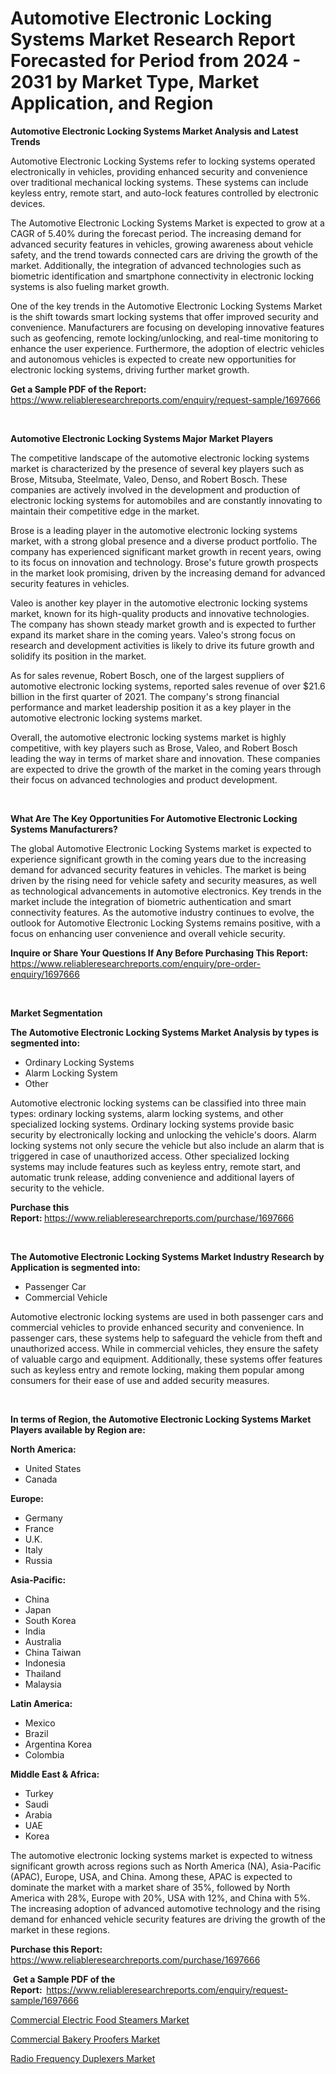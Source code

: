 <p><h1>Automotive Electronic Locking Systems Market Research Report Forecasted for Period from 2024 -  2031 by Market Type, Market Application, and Region</h1></p><p><strong>Automotive Electronic Locking Systems Market Analysis and Latest Trends</strong></p>
<p><p>Automotive Electronic Locking Systems refer to locking systems operated electronically in vehicles, providing enhanced security and convenience over traditional mechanical locking systems. These systems can include keyless entry, remote start, and auto-lock features controlled by electronic devices.</p><p>The Automotive Electronic Locking Systems Market is expected to grow at a CAGR of 5.40% during the forecast period. The increasing demand for advanced security features in vehicles, growing awareness about vehicle safety, and the trend towards connected cars are driving the growth of the market. Additionally, the integration of advanced technologies such as biometric identification and smartphone connectivity in electronic locking systems is also fueling market growth.</p><p>One of the key trends in the Automotive Electronic Locking Systems Market is the shift towards smart locking systems that offer improved security and convenience. Manufacturers are focusing on developing innovative features such as geofencing, remote locking/unlocking, and real-time monitoring to enhance the user experience. Furthermore, the adoption of electric vehicles and autonomous vehicles is expected to create new opportunities for electronic locking systems, driving further market growth.</p></p>
<p><strong>Get a Sample PDF of the Report:&nbsp;</strong> <a href="https://www.reliableresearchreports.com/enquiry/request-sample/1697666">https://www.reliableresearchreports.com/enquiry/request-sample/1697666</a></p>
<p>&nbsp;</p>
<p><strong>Automotive Electronic Locking Systems Major Market Players</strong></p>
<p><p>The competitive landscape of the automotive electronic locking systems market is characterized by the presence of several key players such as Brose, Mitsuba, Steelmate, Valeo, Denso, and Robert Bosch. These companies are actively involved in the development and production of electronic locking systems for automobiles and are constantly innovating to maintain their competitive edge in the market.</p><p>Brose is a leading player in the automotive electronic locking systems market, with a strong global presence and a diverse product portfolio. The company has experienced significant market growth in recent years, owing to its focus on innovation and technology. Brose's future growth prospects in the market look promising, driven by the increasing demand for advanced security features in vehicles.</p><p>Valeo is another key player in the automotive electronic locking systems market, known for its high-quality products and innovative technologies. The company has shown steady market growth and is expected to further expand its market share in the coming years. Valeo's strong focus on research and development activities is likely to drive its future growth and solidify its position in the market.</p><p>As for sales revenue, Robert Bosch, one of the largest suppliers of automotive electronic locking systems, reported sales revenue of over $21.6 billion in the first quarter of 2021. The company's strong financial performance and market leadership position it as a key player in the automotive electronic locking systems market.</p><p>Overall, the automotive electronic locking systems market is highly competitive, with key players such as Brose, Valeo, and Robert Bosch leading the way in terms of market share and innovation. These companies are expected to drive the growth of the market in the coming years through their focus on advanced technologies and product development.</p></p>
<p>&nbsp;</p>
<p><strong>What Are The Key Opportunities For Automotive Electronic Locking Systems Manufacturers?</strong></p>
<p><p>The global Automotive Electronic Locking Systems market is expected to experience significant growth in the coming years due to the increasing demand for advanced security features in vehicles. The market is being driven by the rising need for vehicle safety and security measures, as well as technological advancements in automotive electronics. Key trends in the market include the integration of biometric authentication and smart connectivity features. As the automotive industry continues to evolve, the outlook for Automotive Electronic Locking Systems remains positive, with a focus on enhancing user convenience and overall vehicle security.</p></p>
<p><strong>Inquire or Share Your Questions If Any Before Purchasing This Report:</strong> <a href="https://www.reliableresearchreports.com/enquiry/pre-order-enquiry/1697666">https://www.reliableresearchreports.com/enquiry/pre-order-enquiry/1697666</a></p>
<p>&nbsp;</p>
<p><strong>Market Segmentation</strong></p>
<p><strong>The Automotive Electronic Locking Systems Market Analysis by types is segmented into:</strong></p>
<p><ul><li>Ordinary Locking Systems</li><li>Alarm Locking System</li><li>Other</li></ul></p>
<p><p>Automotive electronic locking systems can be classified into three main types: ordinary locking systems, alarm locking systems, and other specialized locking systems. Ordinary locking systems provide basic security by electronically locking and unlocking the vehicle's doors. Alarm locking systems not only secure the vehicle but also include an alarm that is triggered in case of unauthorized access. Other specialized locking systems may include features such as keyless entry, remote start, and automatic trunk release, adding convenience and additional layers of security to the vehicle.</p></p>
<p><strong>Purchase this Report:&nbsp;</strong><a href="https://www.reliableresearchreports.com/purchase/1697666">https://www.reliableresearchreports.com/purchase/1697666</a></p>
<p>&nbsp;</p>
<p><strong>The Automotive Electronic Locking Systems Market Industry Research by Application is segmented into:</strong></p>
<p><ul><li>Passenger Car</li><li>Commercial Vehicle</li></ul></p>
<p><p>Automotive electronic locking systems are used in both passenger cars and commercial vehicles to provide enhanced security and convenience. In passenger cars, these systems help to safeguard the vehicle from theft and unauthorized access. While in commercial vehicles, they ensure the safety of valuable cargo and equipment. Additionally, these systems offer features such as keyless entry and remote locking, making them popular among consumers for their ease of use and added security measures.</p></p>
<p>&nbsp;</p>
<p><strong>In terms of Region, the Automotive Electronic Locking Systems Market Players available by Region are:</strong></p>
<p>
    <p> <strong> North America: </strong>
        <ul>
            <li>United States</li>
            <li>Canada</li>
        </ul>
        </p> 
    <p> <strong> Europe: </strong>
        <ul>
            <li>Germany</li>
            <li>France</li>
            <li>U.K.</li>
            <li>Italy</li>
            <li>Russia</li>
        </ul>
        </p> 
    <p> <strong> Asia-Pacific: </strong>
        <ul>
            <li>China</li>
            <li>Japan</li>
            <li>South Korea</li>
            <li>India</li>
            <li>Australia</li>
            <li>China Taiwan</li>
            <li>Indonesia</li>
            <li>Thailand</li>
            <li>Malaysia</li>
        </ul>
        </p> 
    <p> <strong> Latin America: </strong>
        <ul>
            <li>Mexico</li>
            <li>Brazil</li>
            <li>Argentina Korea</li>
            <li>Colombia</li>
        </ul>
        </p> 
    <p> <strong> Middle East & Africa: </strong>
        <ul>
            <li>Turkey</li>
            <li>Saudi</li>
            <li>Arabia</li>
            <li>UAE</li>
            <li>Korea</li>
        </ul>
    </p>
    </p>
<p><p>The automotive electronic locking systems market is expected to witness significant growth across regions such as North America (NA), Asia-Pacific (APAC), Europe, USA, and China. Among these, APAC is expected to dominate the market with a market share of 35%, followed by North America with 28%, Europe with 20%, USA with 12%, and China with 5%. The increasing adoption of advanced automotive technology and the rising demand for enhanced vehicle security features are driving the growth of the market in these regions.</p></p>
<p><strong>Purchase this Report: </strong><a href="https://www.reliableresearchreports.com/purchase/1697666">https://www.reliableresearchreports.com/purchase/1697666</a></p>
<p>&nbsp;<strong>Get a Sample PDF of the Report:&nbsp;&nbsp;</strong><a href="https://www.reliableresearchreports.com/enquiry/request-sample/1697666">https://www.reliableresearchreports.com/enquiry/request-sample/1697666</a></p>
<p><strong></strong></p>
<p><p><a href="https://view.publitas.com/reportprime-1/commercial-electric-food-steamers-market-research-report-provides-thorough-industry-overview-which-offers-an-in-depth-analysis-of-product-trends-and-new-market-divisions/">Commercial Electric Food Steamers Market</a></p><p><a href="https://view.publitas.com/reportprime-1/commercial-bakery-proofers-market-size-2023-2030-global-industrial-analysis-key-geographical-regions-market-share-top-key-players-product-types-and-forecast-research-report/">Commercial Bakery Proofers Market</a></p><p><a href="https://view.publitas.com/reportprime-1/decoding-the-radio-frequency-duplexers-market-a-deep-dive-into-the-latest-market-trends-market-segmentation-and-competitive-analysis/">Radio Frequency Duplexers Market</a></p></p>